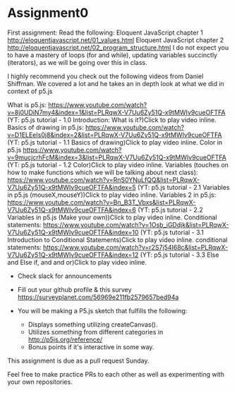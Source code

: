 # Assignment0
First assignment:
Read the following:
Eloquent JavaScript chapter 1 http://eloquentjavascript.net/01_values.html
Eloquent JavaScript chapter 2 http://eloquentjavascript.net/02_program_structure.html I do not expect you to have a mastery of loops (for and while), updating variables succinctly (iterators), as we will be going over this in class.

I highly recommend you check out the following videos from Daniel Shiffman. We covered a lot and he takes an in depth look at what we did in context of p5.js

What is p5.js: https://www.youtube.com/watch?v=8j0UDiN7my4&index=1&list=PLRqwX-V7Uu6Zy51Q-x9tMWIv9cueOFTFA (YT: p5.js tutorial - 1.0 Introduction: What is it?)Click to play video inline.
Basics of drawing in p5.js: https://www.youtube.com/watch?v=D1ELEeIs0j8&index=2&list=PLRqwX-V7Uu6Zy51Q-x9tMWIv9cueOFTFA (YT: p5.js tutorial - 1.1 Basics of drawing)Click to play video inline.
Color in p5.js https://www.youtube.com/watch?v=9mucjcrhFcM&index=3&list=PLRqwX-V7Uu6Zy51Q-x9tMWIv9cueOFTFA (YT: p5.js tutorial - 1.2 Color)Click to play video inline.
Variables (touches on how to make functions which we will be talking about next class): https://www.youtube.com/watch?v=RnS0YNuLfQQ&list=PLRqwX-V7Uu6Zy51Q-x9tMWIv9cueOFTFA&index=5 (YT: p5.js tutorial - 2.1 Variables in p5.js (mouseX,mouseY))Click to play video inline.
Variables 2 in p5.js: https://www.youtube.com/watch?v=Bn_B3T_Vbxs&list=PLRqwX-V7Uu6Zy51Q-x9tMWIv9cueOFTFA&index=6 (YT: p5.js tutorial - 2.2 Variables in p5.js (Make your own))Click to play video inline.
Conditional statements: https://www.youtube.com/watch?v=1Osb_iGDdjk&list=PLRqwX-V7Uu6Zy51Q-x9tMWIv9cueOFTFA&index=10 (YT: p5.js tutorial - 3.1 Introduction to Conditional Statements)Click to play video inline.
conditional statements: https://www.youtube.com/watch?v=r2S7j54I68c&list=PLRqwX-V7Uu6Zy51Q-x9tMWIv9cueOFTFA&index=12 (YT: p5.js tutorial - 3.3 Else and Else if, and and or)Click to play video inline.

- Check slack for announcements

- Fill out your github profile & this survey https://surveyplanet.com/56969e211fb2579657bed94a

- You will be making a P5.js sketch that fulfills the following:
  - Displays something utilizing createCanvas().
  - Utilizes something from different categories in http://p5js.org/reference/
  - Bonus points if it's interactive in some way.

This assignment is due as a pull request Sunday.

Feel free to make practice PRs to each other as well as experimenting with your own repositories.
